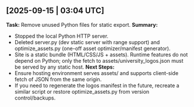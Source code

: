 ## [2025-09-15 | 03:04 UTC]
**Task:** Remove unused Python files for static export.
**Summary:**
- Stopped the local Python HTTP server.
- Deleted server.py (dev static server with range support) and optimize_assets.py (one-off asset optimizer/manifest generator).
- Site is a static bundle (HTML/CSS/JS + assets). Runtime features do not depend on Python; only the fetch to assets/university_logos.json must be served by any static host.
**Next Steps:**
- Ensure hosting environment serves assets/ and supports client-side fetch of JSON from the same origin.
- If you need to regenerate the logos manifest in the future, recreate a similar script or restore optimize_assets.py from version control/backups.

